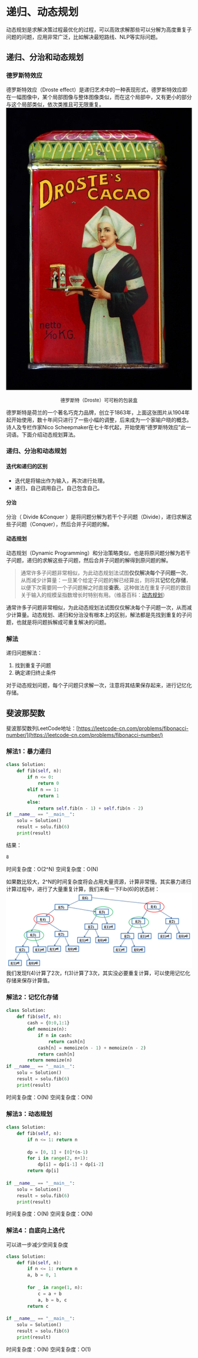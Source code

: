 # 递归、动态规划
动态规划是求解决策过程最优化的过程，可以高效求解那些可以分解为高度重复子问题的问题，应用非常广泛，比如解决最短路线、NLP等实际问题。

<!--more-->

## 递归、分治和动态规划
### 德罗斯特效应
德罗斯特效应（Droste effect）是递归艺术中的一种表现形式，德罗斯特效应即在一幅图像中，某个局部图像与整体图像类似，而在这个局部中，又有更小的部分与这个局部类似，依次类推且可无限重复。
![](algorithm-notes-for-dynamic-programming/droste-coco.jpg)
<center><font size="2">德罗斯特（Droste）可可粉的包装盒</font></center>

德罗斯特是荷兰的一个著名巧克力品牌，创立于1863年，上面这张图片从1904年起开始使用，数十年间只进行了一些小幅的调整，后来成为一个家喻户晓的概念。诗人及专栏作家Nico Scheepmaker在七十年代起，开始使用“德罗斯特效应”此一词语。下面介绍动态规划算法。

### 递归、分治和动态规划
#### 迭代和递归的区别

* 迭代是将输出作为输入，再次进行处理。
* 递归，自己调用自己，自己包含自己。

#### 分治
 分治（ Divide &Conquer ）是将问题分解为若干个子问题（Divide），递归求解这些子问题（Conquer），然后合并子问题的解。

#### 动态规划
动态规划（Dynamic Programming）和分治策略类似，也是将原问题分解为若干子问题，递归的求解这些子问题，然后合并子问题的解得到原问题的解。
> 通常许多子问题非常相似，为此动态规划法试图**仅仅解决每个子问题一次**，从而减少计算量：一旦某个给定子问题的解已经算出，则将其**记忆化存储**，以便下次需要同一个子问题解之时直接**查表**。这种做法在重复子问题的数目关于输入的规模呈指数增长时特别有用。（维基百科：[动态规划](https://zh.wikipedia.org/wiki/%E5%8A%A8%E6%80%81%E8%A7%84%E5%88%92)）

通常许多子问题非常相似，为此动态规划法试图仅仅解决每个子问题一次，从而减少计算量。动态规划、递归和分治没有根本上的区别，解法都是先找到重复的子问题，也就是将问题拆解成可重复解决的问题。

### 解法
递归问题解法：
1. 找到重复子问题
2. 确定递归终止条件

对于动态规划问题，每个子问题只求解一次，注意将其结果保存起来，进行记忆化存储。

## 斐波那契数
斐波那契数列LeetCode地址：[https://leetcode-cn.com/problems/fibonacci-number/](https://leetcode-cn.com/problems/fibonacci-number/)
### 解法1：暴力递归
```python
class Solution:
    def fib(self, n):
        if n <= 0:
            return 0
        elif n == 1:
            return 1
        else:
            return self.fib(n - 1) + self.fib(n - 2)
if __name__ == "__main__":
    solu = Solution()
    result = solu.fib(6)
    print(result)
```
结果：
```sh
8
```

时间复杂度：O(2^N)
空间复杂度：O(N)

如果数比较大，2^N的时间复杂度将会占用大量资源，计算非常慢。其实暴力递归计算过程中，进行了大量重复计算，我们来看一下Fib(6)的状态树：
![](algorithm-notes-for-dynamic-programming/fibonacci-number.png)
我们发现f(4)计算了2次，f(3)计算了3次，其实没必要重复计算，可以使用记忆化存储来保存计算值。
### 解法2：记忆化存储
```python
class Solution:
    def fib(self, n):
        cash = {0:0,1:1}
        def memoize(n):
            if n in cash:
                return cash[n]
            cash[n] = memoize(n - 1) + memoize(n - 2)
            return cash[n]
        return memoize(n)
if __name__ == "__main__":
    solu = Solution()
    result = solu.fib(6)
    print(result)
```

时间复杂度：O(N)
空间复杂度：O(N)

### 解法3：动态规划

```python
class Solution: 
    def fib(self, n): 
        if n <= 1: return n

        dp = [0, 1] + [0]*(n-1)
        for i in range(2, n+1):
            dp[i] = dp[i-1] + dp[i-2]
        return dp[i]
        
if __name__ == "__main__":
    solu = Solution() 
    result = solu.fib(6) 
    print(result)
```

时间复杂度：O(N)
空间复杂度：O(N)

### 解法4：自底向上迭代
可以进一步减少空间复杂度
```python
class Solution: 
    def fib(self, n): 
        if n <= 1: return n
        a, b = 0, 1
        
        for _ in range(1, n):
            c = a + b
            a, b = b, c
        return c
        
if __name__ == "__main__": 
    solu = Solution() 
    result = solu.fib(6) 
    print(result)
```
时间复杂度：O(N)
空间复杂度：O(1)





